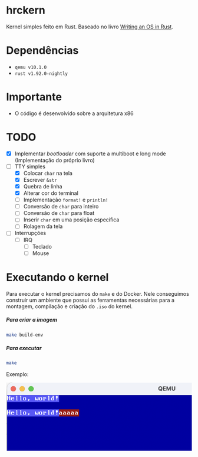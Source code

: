 # hrckern

Kernel simples feito em Rust. Baseado no livro [Writing an OS in Rust](https://os.phil-opp.com/).

# Dependências
- `qemu v10.1.0`
- `rust v1.92.0-nightly`

# Importante
- O código é desenvolvido sobre a arquitetura x86

# TODO
- [x] Implementar *bootloader* com suporte a multiboot e long mode (Implementação do próprio livro)
- [ ] TTY simples
  - [x] Colocar `char` na tela
  - [x] Escrever `&str`
  - [x] Quebra de linha
  - [x] Alterar cor do terminal
  - [ ] Implementação `format!` e `println!` 
  - [ ] Conversão de `char` para inteiro
  - [ ] Conversão de `char` para float
  - [ ] Inserir `char` em uma posição específica
  - [ ] Rolagem da tela
- [ ] Interrupções
  - [ ] IRQ
    - [ ] Teclado
    - [ ] Mouse

# Executando o kernel
Para executar o kernel precisamos do `make` e do Docker. Nele conseguimos construir um ambiente que possui as ferramentas necessárias para a montagem, compilação e criação do `.iso` do kernel.

##### Para criar a imagem
```bash
make build-env
```

##### Para executar
```bash
make
```

Exemplo:

![assets/exemplo-kernel.png](assets/exemplo-kernel.png)